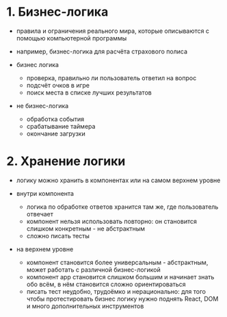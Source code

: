 # 1. Бизнес-логика

- правила и ограничения реального мира, которые описываются с помощью компьютерной программы
- например, бизнес-логика для расчёта страхового полиса

- бизнес логика

  - проверка, правильно ли пользователь ответил на вопрос
  - подсчёт очков в игре
  - поиск места в списке лучших результатов

- не бизнес-логика
  - обработка события
  - срабатывание таймера
  - окончание загрузки

# 2. Хранение логики

- логику можно хранить в компонентах или на самом верхнем уровне

- внутри компонента

  - логика по обработке ответов хранится там же, где пользователь отвечает
  - компонент нельзя использовать повторно: он становится слишком конкретным - не абстрактным
  - сложно писать тесты

- на верхнем уровне
  - компонент становится более универсальным - абстрактным, может работать с различной бизнес-логикой
  - компонент app становится слишком большим и начинает знать обо всём, в нём становится сложно ориентироваться
  - писать тест неудобно, трудоёмко и нерационально: для того чтобы протестировать бизнес логику нужно поднять React, DOM и много дополнительных инструментов

